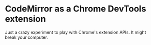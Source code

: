 # CodeMirror as a Chrome DevTools extension

Just a crazy experiment to play with Chrome's extension APIs. It might break
your computer.
